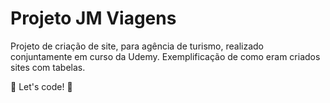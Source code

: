 # Projeto JM Viagens 

Projeto de criação de site, para agência de turismo, realizado conjuntamente em curso da Udemy. Exemplificação de como eram criados sites com tabelas.





🚀 Let's code! 🚀